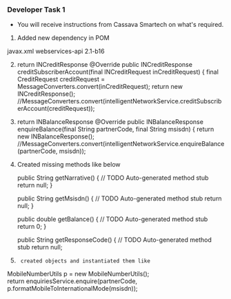 ### Developer Task 1 

* You will receive instructions from Cassava Smartech on what's required.



1. Added new dependency in POM 
<!-- https://mvnrepository.com/artifact/javax.xml/webservices-api -->
<dependency>
    <groupId>javax.xml</groupId>
    <artifactId>webservices-api</artifactId>
    <version>2.1-b16</version>
</dependency>

2. return INCreditResponse
 @Override
    public INCreditResponse creditSubscriberAccount(final INCreditRequest inCreditRequest) {
        final CreditRequest creditRequest = MessageConverters.convert(inCreditRequest);
        return new INCreditResponse();
        		//MessageConverters.convert(intelligentNetworkService.creditSubscriberAccount(creditRequest));

3. return INBalanceResponse
  @Override
    public INBalanceResponse enquireBalance(final String partnerCode, final String msisdn) {
        return new INBalanceResponse();
        	//MessageConverters.convert(intelligentNetworkService.enquireBalance(partnerCode, msisdn));
			
4. Created missing methods like below

	public String getNarrative() {
		// TODO Auto-generated method stub
		return null;
	}

	public String getMsisdn() {
		// TODO Auto-generated method stub
		return null;
	}

	public double getBalance() {
		// TODO Auto-generated method stub
		return 0;
	}

	public String getResponseCode() {
		// TODO Auto-generated method stub
		return null;
    
5.		created objects and instantiated them like
MobileNumberUtils p = new MobileNumberUtils();	
        return enquiriesService.enquire(partnerCode, p.formatMobileToInternationalMode(msisdn));

